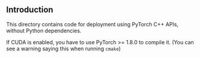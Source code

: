 ## Introduction

This directory contains code for deployment using PyTorch C++ APIs,
without Python dependencies.

If CUDA is enabled, you have to use PyTorch >= 1.8.0 to compile it.
(You can see a warning saying this when running `cmake`)
